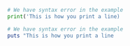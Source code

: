 
```python
# We have syntax error in the example
print('This is how you print a line)
```

```ruby
# We have syntax error in the example
puts "This is how you print a line
```
